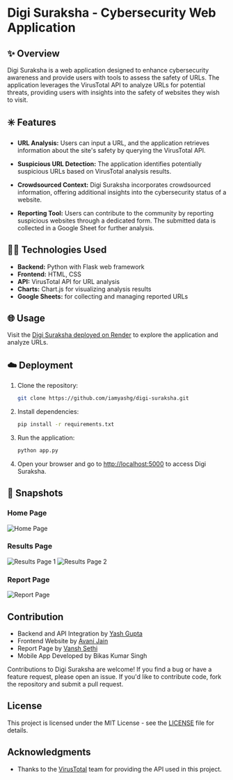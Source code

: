 # Digi Suraksha - Cybersecurity Web Application

## ✨ Overview

Digi Suraksha is a web application designed to enhance cybersecurity awareness and provide users with tools to assess the safety of URLs. The application leverages the VirusTotal API to analyze URLs for potential threats, providing users with insights into the safety of websites they wish to visit.

## ✳️ Features

- **URL Analysis:** Users can input a URL, and the application retrieves information about the site's safety by querying the VirusTotal API.

- **Suspicious URL Detection:** The application identifies potentially suspicious URLs based on VirusTotal analysis results.

- **Crowdsourced Context:** Digi Suraksha incorporates crowdsourced information, offering additional insights into the cybersecurity status of a website.

- **Reporting Tool:** Users can contribute to the community by reporting suspicious websites through a dedicated form. The submitted data is collected in a Google Sheet for further analysis.

## 👨‍💻 Technologies Used

- **Backend:** Python with Flask web framework
- **Frontend:** HTML, CSS
- **API:** VirusTotal API for URL analysis
- **Charts:** Chart.js for visualizing analysis results
- **Google Sheets:** for collecting and managing reported URLs

## 🌐 Usage

Visit the [Digi Suraksha deployed on Render](https://digisuraksha.onrender.com/) to explore the application and analyze URLs.

## ☁️ Deployment

1. Clone the repository:

   ```bash
   git clone https://github.com/iamyashg/digi-suraksha.git
   ```

2. Install dependencies:

   ```bash
   pip install -r requirements.txt
   ```

3. Run the application:

   ```bash
   python app.py
   ```

4. Open your browser and go to [http://localhost:5000](http://localhost:5000) to access Digi Suraksha.

## 📸 Snapshots

### Home Page
![Home Page](https://github.com/iamyashg/DigiSuraksha/assets/72647281/9fe35971-7d5c-49c6-8619-2492b609636f)

### Results Page
![Results Page 1](https://github.com/iamyashg/DigiSuraksha/assets/72647281/b6660f1e-f5c4-4598-b359-eed27b7490dd)
![Results Page 2](https://github.com/iamyashg/DigiSuraksha/assets/72647281/d6b0dd0d-2dfb-4603-aceb-84120dabbee1)

### Report Page
![Report Page](https://github.com/iamyashg/DigiSuraksha/assets/72647281/3e600f13-d380-4c8d-ab56-35d92114a2d8)

## Contribution
- Backend and API Integration by [Yash Gupta](https://github.com/iamyashg)
- Frontend Website by [Avani Jain](https://github.com/Avanijain3261) 
- Report Page by [Vansh Sethi](https://github.com/vanshsethi23)
- Mobile App Developed by Bikas Kumar Singh

Contributions to Digi Suraksha are welcome! If you find a bug or have a feature request, please open an issue. If you'd like to contribute code, fork the repository and submit a pull request.

## License

This project is licensed under the MIT License - see the [LICENSE](LICENSE) file for details.

## Acknowledgments

- Thanks to the [VirusTotal](https://www.virustotal.com) team for providing the API used in this project.

